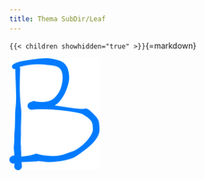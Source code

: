```yaml
---
title: Thema SubDir/Leaf
---
```



`{{< children showhidden="true" >}}`{=markdown}

![This is Figure B (via Markdown)](img/b.png)
